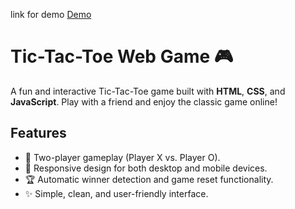 link for demo
<a href="https://vrushabd.github.io/tictictoe-game/">Demo</a>


# Tic-Tac-Toe Web Game 🎮

A fun and interactive Tic-Tac-Toe game built with **HTML**, **CSS**, and **JavaScript**. Play with a friend and enjoy the classic game online!

## Features
- 🎲 Two-player gameplay (Player X vs. Player O).
- 📱 Responsive design for both desktop and mobile devices.
- 🏆 Automatic winner detection and game reset functionality.
- ✨ Simple, clean, and user-friendly interface.
